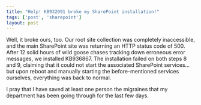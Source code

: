 ```yaml
---
title: "Help! KB932091 broke my SharePoint installation!"
tags: ['post', 'sharepoint']
layout: post
---
```


Well, it broke ours, too. Our root site collection was completely
inaccessible, and the main SharePoint site was returning an HTTP status
code of 500. After 12 solid hours of wild goose chases tracking down
erroneous error messages, we installed KB936867. The installation failed
on both steps 8 and 9, claiming that it could not start the associated
SharePoint services... but upon reboot and manually starting the
before-mentioned services ourselves, everything was back to normal.

I pray that I have saved at least one person the migraines that my department
has been going through for the last few days.

